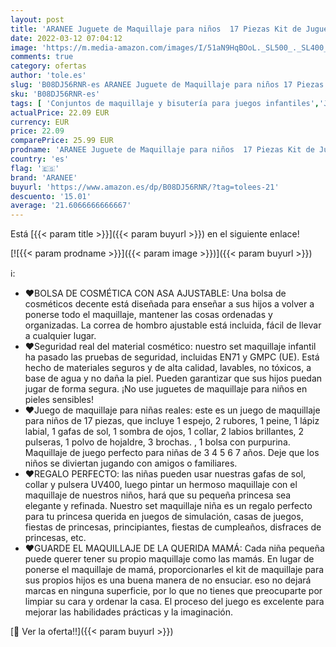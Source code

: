 ```yaml
---
layout: post
title: 'ARANEE Juguete de Maquillaje para niños  17 Piezas Kit de Juguete de Maquillaje Lavable con Bolsa De Cosméticos para Juegos  Fiesta De Cumpleaños De Navidad'
date: 2022-03-12 07:04:12
image: 'https://m.media-amazon.com/images/I/51aN9HqBOoL._SL500_._SL400_.jpg'
comments: true
category: ofertas
author: 'tole.es'
slug: 'B08DJ56RNR-es ARANEE Juguete de Maquillaje para niños 17 Piezas Kit de...'
sku: 'B08DJ56RNR-es'
tags: [ 'Conjuntos de maquillaje y bisutería para juegos infantiles','Joyería y maquillaje para niños','Juegos de imitación','Juguetes','Juguetes y juegos','Maquillaje para niños','aranee','navidad', ]
actualPrice: 22.09 EUR
currency: EUR
price: 22.09
comparePrice: 25.99 EUR
prodname: 'ARANEE Juguete de Maquillaje para niños  17 Piezas Kit de Juguete de Maquillaje Lavable con Bolsa De Cosméticos para Juegos  Fiesta De Cumpleaños De Navidad'
country: 'es'
flag: '🇪🇸'
brand: 'ARANEE'
buyurl: 'https://www.amazon.es/dp/B08DJ56RNR/?tag=tolees-21'
descuento: '15.01'
average: '21.6066666666667'
---
```


Está [{{< param title >}}]({{< param buyurl >}}) en el siguiente enlace!

[![{{< param prodname >}}]({{< param image >}})]({{< param buyurl >}})

ℹ️:

- ❤BOLSA DE COSMÉTICA CON ASA AJUSTABLE: Una bolsa de cosméticos decente está diseñada para enseñar a sus hijos a volver a ponerse todo el maquillaje, mantener las cosas ordenadas y organizadas. La correa de hombro ajustable está incluida, fácil de llevar a cualquier lugar.
- ❤Seguridad real del material cosmético: nuestro set maquillaje infantil ha pasado las pruebas de seguridad, incluidas EN71 y GMPC (UE). Está hecho de materiales seguros y de alta calidad, lavables, no tóxicos, a base de agua y no daña la piel. Pueden garantizar que sus hijos puedan jugar de forma segura. ¡No use juguetes de maquillaje para niños en pieles sensibles!
- ❤Juego de maquillaje para niñas reales: este es un juego de maquillaje para niños de 17 piezas, que incluye 1 espejo, 2 rubores, 1 peine, 1 lápiz labial, 1 gafas de sol, 1 sombra de ojos, 1 collar, 2 labios brillantes, 2 pulseras, 1 polvo de hojaldre, 3 brochas. , 1 bolsa con purpurina. Maquillaje de juego perfecto para niñas de 3 4 5 6 7 años. Deje que los niños se diviertan jugando con amigos o familiares.
- ❤REGALO PERFECTO: las niñas pueden usar nuestras gafas de sol, collar y pulsera UV400, luego pintar un hermoso maquillaje con el maquillaje de nuestros niños, hará que su pequeña princesa sea elegante y refinada. Nuestro set maquillaje niña es un regalo perfecto para tu princesa querida en juegos de simulación, casas de juegos, fiestas de princesas, principiantes, fiestas de cumpleaños, disfraces de princesas, etc.
- ❤GUARDE EL MAQUILLAJE DE LA QUERIDA MAMÁ: Cada niña pequeña puede querer tener su propio maquillaje como las mamás. En lugar de ponerse el maquillaje de mamá, proporcionarles el kit de maquillaje para sus propios hijos es una buena manera de no ensuciar. eso no dejará marcas en ninguna superficie, por lo que no tienes que preocuparte por limpiar su cara y ordenar la casa. El proceso del juego es excelente para mejorar las habilidades prácticas y la imaginación.

[🛒 Ver la oferta!!]({{< param buyurl >}})
